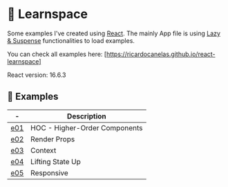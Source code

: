 # 🌌 Learnspace

Some examples I've created using [React](https://reactjs.org/). The mainly App file is using [Lazy & Suspense](https://reactjs.org/docs/react-api.html#reactsuspense) functionalities to load examples.

You can check all examples here: [https://ricardocanelas.github.io/react-learnspace]

React version: 16.6.3

## 📘 Examples

| -     |  Description                                      |
| ------|---------------------------------------------------|
| [e01] | HOC - Higher-Order Components                     |
| [e02] | Render Props                                      |
| [e03] | Context                                           |
| [e04] | Lifting State Up                                  |
| [e05] | Responsive                                        |

[e01]: https://github.com/ricardocanelas/react-learnspace/tree/master/src/examples/e01
[e02]: https://github.com/ricardocanelas/react-learnspace/tree/master/src/examples/e02
[e03]: https://github.com/ricardocanelas/react-learnspace/tree/master/src/examples/e03
[e04]: https://github.com/ricardocanelas/react-learnspace/tree/master/src/examples/e04
[e05]: https://github.com/ricardocanelas/react-learnspace/tree/master/src/examples/e05

[https://ricardocanelas.github.io/react-learnspace]: https://ricardocanelas.github.io/react-learnspace/